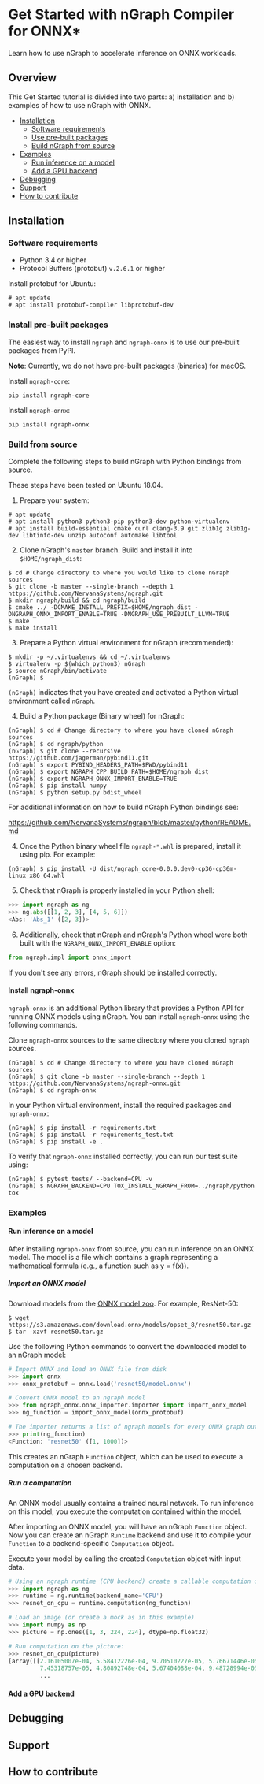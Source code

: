 # Get Started with nGraph Compiler for ONNX\* 

Learn how to use nGraph to accelerate inference on ONNX workloads.

## Overview

This Get Started tutorial is divided into two parts: a) installation and b)
examples of how to use nGraph with ONNX.

* [Installation](#installation)
    * [Software requirements](#software-requirements)
    * [Use pre-built packages](#install-pre-built-packages)
    * [Build nGraph from source](#build-from-source)
* [Examples](#examples)
    * [Run inference on a model](#run-inference-on-a-model)
    * [Add a GPU backend](#add-a-gpu-backend)
* [Debugging](#debugging)
* [Support](#support)
* [How to contribute](#how-to-contribute)

## Installation
### Software requirements

* Python 3.4 or higher
* Protocol Buffers (protobuf) `v.2.6.1` or higher 

Install protobuf for Ubuntu:

    # apt update
    # apt install protobuf-compiler libprotobuf-dev

### Install pre-built packages

The easiest way to install `ngraph` and `ngraph-onnx` is to use our pre-built
packages from PyPI.

**Note**: Currently, we do not have pre-built packages (binaries) for macOS.

Install `ngraph-core`:

    pip install ngraph-core 

Install `ngraph-onnx`:

    pip install ngraph-onnx 
 

### Build from source

Complete the following steps to build nGraph with Python bindings from source.

These steps have been tested on Ubuntu 18.04.

1. Prepare your system:

 ```
# apt update
# apt install python3 python3-pip python3-dev python-virtualenv
# apt install build-essential cmake curl clang-3.9 git zlib1g zlib1g-dev libtinfo-dev unzip autoconf automake libtool
 ```

2. Clone nGraph's `master` branch. Build and install it into
`$HOME/ngraph_dist`:
 
 ```
$ cd # Change directory to where you would like to clone nGraph sources
$ git clone -b master --single-branch --depth 1 https://github.com/NervanaSystems/ngraph.git
$ mkdir ngraph/build && cd ngraph/build
$ cmake ../ -DCMAKE_INSTALL_PREFIX=$HOME/ngraph_dist -DNGRAPH_ONNX_IMPORT_ENABLE=TRUE -DNGRAPH_USE_PREBUILT_LLVM=TRUE 
$ make
$ make install
 ```

3. Prepare a Python virtual environment for nGraph (recommended):
 
 ```
$ mkdir -p ~/.virtualenvs && cd ~/.virtualenvs
$ virtualenv -p $(which python3) nGraph
$ source nGraph/bin/activate
(nGraph) $ 
 ```

 `(nGraph)` indicates that you have created and activated a Python virtual 
 environment called `nGraph`.

4. Build a Python package (Binary wheel) for nGraph:
 
 ```
(nGraph) $ cd # Change directory to where you have cloned nGraph sources
(nGraph) $ cd ngraph/python
(nGraph) $ git clone --recursive https://github.com/jagerman/pybind11.git
(nGraph) $ export PYBIND_HEADERS_PATH=$PWD/pybind11
(nGraph) $ export NGRAPH_CPP_BUILD_PATH=$HOME/ngraph_dist
(nGraph) $ export NGRAPH_ONNX_IMPORT_ENABLE=TRUE
(nGraph) $ pip install numpy
(nGraph) $ python setup.py bdist_wheel
 ```
For additional information on how to build nGraph Python bindings see:

https://github.com/NervanaSystems/ngraph/blob/master/python/README.md

4. Once the Python binary wheel file `ngraph-*.whl` is prepared, install it
using pip. For example:

 ```
(nGraph) $ pip install -U dist/ngraph_core-0.0.0.dev0-cp36-cp36m-linux_x86_64.whl
 ```
5. Check that nGraph is properly installed in your Python shell:

```python
>>> import ngraph as ng
>>> ng.abs([[1, 2, 3], [4, 5, 6]])
<Abs: 'Abs_1' ([2, 3])>
```

6. Additionally, check that nGraph and nGraph's Python wheel were
both built with  the `NGRAPH_ONNX_IMPORT_ENABLE` option:

```python
from ngraph.impl import onnx_import
```

If you don't see any errors, nGraph should be installed correctly.

#### Install ngraph-onnx

`ngraph-onnx` is an additional Python library that provides a Python API for
running ONNX models using nGraph.  You can install `ngraph-onnx` using the
following commands.

Clone `ngraph-onnx` sources to the same directory where you cloned `ngraph` 
sources.

    (nGraph) $ cd # Change directory to where you have cloned nGraph sources
    (nGraph) $ git clone -b master --single-branch --depth 1 https://github.com/NervanaSystems/ngraph-onnx.git
    (nGraph) $ cd ngraph-onnx

In your Python virtual environment, install the required packages and 
`ngraph-onnx`:

    (nGraph) $ pip install -r requirements.txt
    (nGraph) $ pip install -r requirements_test.txt
    (nGraph) $ pip install -e .

To verify that `ngraph-onnx` installed correctly, you can run our test suite
using:

    (nGraph) $ pytest tests/ --backend=CPU -v
    (nGraph) $ NGRAPH_BACKEND=CPU TOX_INSTALL_NGRAPH_FROM=../ngraph/python tox

### Examples

#### Run inference on a model

After installing `ngraph-onnx` from source, you can run inference on an
ONNX model. The model is a file which contains a graph representing a
mathematical formula (e.g., a function such as y = f(x)). 

##### Import an ONNX model

Download models from the [ONNX model zoo][onnx_model_zoo]. For example,
ResNet-50:

    $ wget https://s3.amazonaws.com/download.onnx/models/opset_8/resnet50.tar.gz
    $ tar -xzvf resnet50.tar.gz

Use the following Python commands to convert the downloaded model to an nGraph
model:

```python
# Import ONNX and load an ONNX file from disk
>>> import onnx
>>> onnx_protobuf = onnx.load('resnet50/model.onnx')

# Convert ONNX model to an ngraph model
>>> from ngraph_onnx.onnx_importer.importer import import_onnx_model
>>> ng_function = import_onnx_model(onnx_protobuf)

# The importer returns a list of ngraph models for every ONNX graph output:
>>> print(ng_function)
<Function: 'resnet50' ([1, 1000])>
```

This creates an nGraph `Function` object, which can be used to execute a
computation on a chosen backend.

##### Run a computation

An ONNX model usually contains a trained neural network. To run inference on
this model, you execute the computation contained within the model.

After importing an ONNX model, you will have an nGraph `Function` object.  Now
you can create an nGraph `Runtime` backend and use it to compile your `Function`
to a backend-specific `Computation` object.

Execute your model by calling the created `Computation` object with input data.

```python
# Using an ngraph runtime (CPU backend) create a callable computation object
>>> import ngraph as ng
>>> runtime = ng.runtime(backend_name='CPU')
>>> resnet_on_cpu = runtime.computation(ng_function)

# Load an image (or create a mock as in this example)
>>> import numpy as np
>>> picture = np.ones([1, 3, 224, 224], dtype=np.float32)

# Run computation on the picture:
>>> resnet_on_cpu(picture)
[array([[2.16105007e-04, 5.58412226e-04, 9.70510227e-05, 5.76671446e-05,
         7.45318757e-05, 4.80892748e-04, 5.67404088e-04, 9.48728994e-05,
         ...
```
#### Add a GPU backend

## Debugging

## Support

## How to contribute

[onnx]: http://onnx.ai/
[onnx_model_zoo]: https://github.com/onnx/models
[ngraph_github]: https://github.com/NervanaSystems/ngraph
[building]: https://github.com/NervanaSystems/ngraph-onnx/blob/master/BUILDING.md
